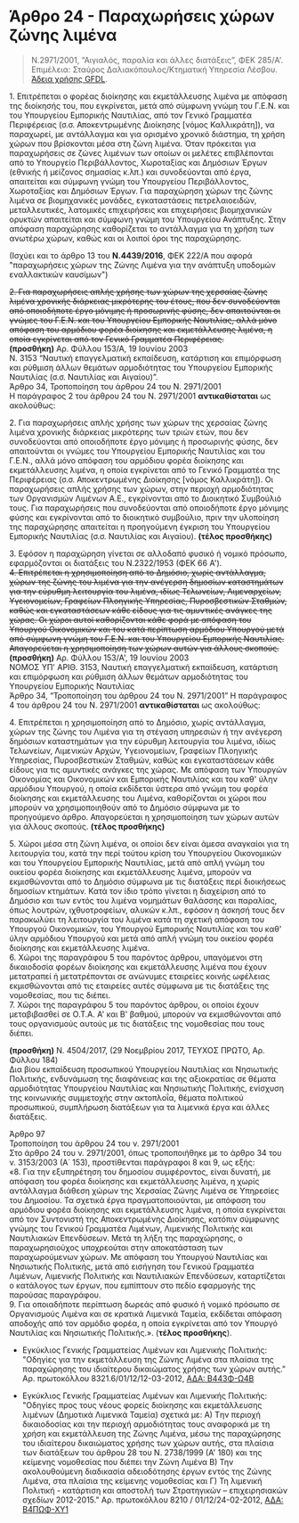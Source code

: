 # Άρθρο 24 - Παραχωρήσεις χώρων ζώνης λιμένα

>Ν.2971/2001, “Αιγιαλός, παραλία και άλλες διατάξεις”, ΦΕΚ 285/A'. Επιμέλεια: Σταύρος Δαλιακόπουλος/Κτηματική Υπηρεσία Λέσβου. [Άδεια χρήσης GFDL](http://www.gnu.org/licenses/fdl.html).

1\. Επιτρέπεται ο φορέας διοίκησης και εκμετάλλευσης λιμένα με απόφαση της διοίκησής του, που εγκρίνεται, μετά από σύμφωνη γνώμη του Γ.Ε.Ν. και του Υπουργείου Εμπορικής Ναυτιλίας, από τον Γενικό Γραμματέα Περιφέρειας (σ.σ. Αποκεντρωμένης Διοίκησης [νόμος Καλλικράτη]), να παραχωρεί, με αντάλλαγμα και για ορισμένο χρονικό διάστημα, τη χρήση χώρων που βρίσκονται μέσα στη ζώνη λιμένα. Όταν πρόκειται για παραχωρήσεις σε ζώνες λιμένων των οποίων οι μελέτες επιβλέπονται από το Υπουργείο Περιβάλλοντος, Χωροταξίας και Δημόσιων Έργων (εθνικής ή μείζονος σημασίας κ.λπ.) και συνοδεύονται από έργα, απαιτείται και σύμφωνη γνώμη του Υπουργείου Περιβάλλοντος, Χωροταξίας και Δημόσιων Έργων. Για παραχώρηση χώρων της ζώνης λιμένα σε βιομηχανικές μονάδες, εγκαταστάσεις πετρελαιοειδών, μεταλλευτικές, λατομικές επιχειρήσεις και επιχειρήσεις βιομηχανικών ορυκτών απαιτείται και σύμφωνη γνώμη του Υπουργείου Ανάπτυξης. Στην απόφαση παραχώρησης καθορίζεται το αντάλλαγμα για τη χρήση των ανωτέρω χώρων, καθώς και οι λοιποί όροι της παραχώρησης.

(Ισχύει και το άρθρο 13 του **Ν.4439/2016**, ΦΕΚ 222/Α που αφορά "παραχωρήσεις χώρων της Ζώνης Λιμένα για την ανάπτυξη υποδομών εναλλακτικών καυσίμων")

~~2\. Για παραχωρήσεις απλής χρήσης των χώρων της χερσαίας ζώνης λιμένα χρονικής διάρκειας μικρότερης του έτους, που δεν συνοδεύονται από οποιοδήποτε έργο μόνιμης ή προσωρινής φύσης, δεν απαιτούνται οι γνώμες του Γ.Ε.Ν. και του Υπουργείου Εμπορικής Ναυτιλίας, αλλά μόνο απόφαση του αρμόδιου φορέα διοίκησης και εκμετάλλευσης λιμένα, η οποία εγκρίνεται από τον Γενικό Γραμματέα Περιφέρειας.~~  
**(προσθήκη)** Αρ. Φύλλου 153/Α, 19 Ιουνίου 2003  
Ν. 3153 “Ναυτική επαγγελματική εκπαίδευση, κατάρτιση και επιμόρφωση και ρύθμιση άλλων θεμάτων αρμοδιότητας του Υπουργείου Εμπορικής Ναυτιλίας (σ.σ. Ναυτιλίας και Αιγαίου)”.  
Άρθρο 34, Τροποποίηση του άρθρου 24 του Ν. 2971/2001  
Η παράγραφος 2 του άρθρου 24 του Ν. 2971/2001 **αντικαθίσταται** ως ακολούθως:  

2\. Για παραχωρήσεις απλής χρήσης των χώρων της χερσαίας ζώνης λιμένα χρονικής διάρκειας μικρότερης των τριών ετών, που δεν συνοδεύονται από οποιοδήποτε έργο μόνιμης ή προσωρινής φύσης, δεν απαιτούνται οι γνώμες του Υπουργείου Εμπορικής Ναυτιλίας και του Γ.Ε.Ν., αλλά μόνο απόφαση του αρμόδιου φορέα διοίκησης και εκμετάλλευσης λιμένα, η οποία εγκρίνεται από το Γενικό Γραμματέα της Περιφέρειας (σ.σ. Αποκεντρωμένης Διοίκησης [νόμος Καλλικράτη]). Οι παραχωρήσεις απλής χρήσης των χώρων, στην περιοχή αρμοδιότητας των Οργανισμών Λιμένων Α.Ε., εγκρίνονται από το Διοικητικό Συμβούλιό τους. Για παραχωρήσεις που συνοδεύονται από οποιοδήποτε έργο μόνιμης φύσης και εγκρίνονται από το διοικητικό συμβούλιο, πριν την υλοποίηση της παραχώρησης απαιτείται η προηγούμενη έγκριση του Υπουργείου Εμπορικής Ναυτιλίας (σ.σ. Ναυτιλίας και Αιγαίου). **(τέλος προσθήκης)**

3\. Εφόσον η παραχώρηση γίνεται σε αλλοδαπό φυσικό ή νομικό πρόσωπο, εφαρμόζονται οι διατάξεις του Ν.2322/1953 (ΦΕΚ 66 Α').  
~~4\. Επιτρέπεται η χρησιμοποίηση από το Δημόσιο, χωρίς αντάλλαγμα, χώρων της ζώνης του λιμένα για την ανέγερση δημοσίων καταστημάτων για την εύρυθμη λειτουργία του λιμένα, ιδίως Τελωνείων, Λιμεναρχείων, Υγειονομείων, Γραφείων Πλοηγικής Υπηρεσίας, Πυροσβεστικών Σταθμών, καθώς και εγκαταστάσεων κάθε είδους για τις αμυντικές ανάγκες της χώρας. Οι χώροι αυτοί καθορίζονται κάθε φορά με απόφαση του Υπουργού Οικονομικών και του κατά περίπτωση αρμόδιου Υπουργού μετά από σύμφωνη γνώμη του Γ.Ε.Ν. και του Υπουργείου Εμπορικής Ναυτιλίας. Απαγορεύεται η χρησιμοποίηση των χώρων αυτών για άλλους σκοπούς.~~
**(προσθήκη)** Αρ. Φύλλου 153/Α', 19 Ιουνίου 2003  
ΝΟΜΟΣ ΥΠ' ΑΡΙΘ. 3153, Ναυτική επαγγελματική εκπαίδευση, κατάρτιση και επιμόρφωση και ρύθμιση άλλων θεμάτων αρμοδιότητας του Υπουργείου Εμπορικής Ναυτιλίας    
Άρθρο 34, “Τροποποίηση του άρθρου 24 του Ν. 2971/2001” Η παράγραφος 4 του άρθρου 24 του Ν. 2971/2001 **αντικαθίσταται** ως ακολούθως:  

4\. Επιτρέπεται η χρησιμοποίηση από το Δημόσιο, χωρίς αντάλλαγμα, χώρων της ζώνης του Λιμένα για τη στέγαση υπηρεσιών ή την ανέγερση δημόσιων καταστημάτων για την εύρυθμη λειτουργία του λιμένα, ιδίως Τελωνείων, Λιμενικών Αρχών, Υγειονομείων, Γραφείων Πλοηγικής Υπηρεσίας, Πυροσβεστικών Σταθμών, καθώς και εγκαταστάσεων κάθε είδους για τις αμυντικές ανάγκες της χώρας. Με απόφαση των Υπουργών Οικονομίας και Οικονομικών και Εμπορικής Ναυτιλίας και του καθ' ύλην αρμόδιου Υπουργού, η οποία εκδίδεται ύστερα από γνώμη του φορέα διοίκησης και εκμετάλλευσης του Λιμένα, καθορίζονται οι χώροι που μπορούν να χρησιμοποιηθούν από το Δημόσιο σύμφωνα με το προηγούμενο άρθρο. Απαγορεύεται η χρησιμοποίηση των χώρων αυτών για άλλους σκοπούς. **(τέλος προσθήκης)**  

5\. Χώροι μέσα στη ζώνη λιμένα, οι οποίοι δεν είναι άμεσα αναγκαίοι για τη λειτουργία του, κατά την περί τούτου κρίση του Υπουργείου Οικονομικών και του Υπουργείου Εμπορικής Ναυτιλίας,  μετά από απλή γνώμη του οικείου φορέα διοίκησης και εκμετάλλευσης λιμένα, μπορούν να εκμισθώνονται από το Δημόσιο σύμφωνα με τις διατάξεις περί διοικήσεως δημοσίων κτημάτων. Κατά τον ίδιο τρόπο γίνεται η διαχείριση από το Δημόσιο και των εντός του λιμένα νομημάτων θαλάσσης και παραλίας, όπως λουτρών, ιχθυοτροφείων, αλυκών κ.λπ., εφόσον η άσκησή τους δεν παρακωλύει τη λειτουργία του λιμένα κατά τη σχετική απόφαση του Υπουργού Οικονομικών, του Υπουργού Εμπορικής Ναυτιλίας και του καθ' ύλην αρμόδιου Υπουργού και μετά από απλή γνώμη του οικείου φορέα διοίκησης και εκμετάλλευσης λιμένα.  
6\. Χώροι της παραγράφου 5 του παρόντος άρθρου, υπαγόμενοι στη δικαιοδοσία φορέων διοίκησης και εκμετάλλευσης λιμένα που έχουν μετατραπεί ή μετατρέπονται σε ανώνυμες εταιρείες κοινής ωφέλειας εκμισθώνονται από τις εταιρείες αυτές σύμφωνα με τις διατάξεις της νομοθεσίας, που τις διέπει.  
7\. Χώροι της παραγράφου 5 του παρόντος άρθρου, οι οποίοι έχουν μεταβιβασθεί σε Ο.Τ.Α. A' και B' βαθμού, μπορούν να εκμισθώνονται από τους οργανισμούς αυτούς με τις διατάξεις της νομοθεσίας που τους διέπει.  

**(προσθήκη)**
N. 4504/2017, (29 Νοεμβρίου 2017, ΤΕΥΧΟΣ  ΠΡΩΤΟ, Αρ. Φύλλου 184)  
Δια βίου εκπαίδευση προσωπικού Υπουργείου Ναυτιλίας και Νησιωτικής Πολιτικής, ενδυνάμωση της διαφάνειας και της αξιοκρατίας σε θέματα αρμοδιότητας Υπουργείου Ναυτιλίας και Νησιωτικής Πολιτικής, ενίσχυση της κοινωνικής συμμετοχής στην ακτοπλοΐα, θέματα πολιτικού προσωπικού, συμπλήρωση διατάξεων για τα λιμενικά έργα και άλλες διατάξεις. 

Άρθρο 97  
Τροποποίηση του άρθρου 24 του ν. 2971/2001  
Στο άρθρο 24 του ν. 2971/2001, όπως τροποποιήθηκε με το άρθρο 34 του ν. 3153/2003 (Α΄ 153), προστίθενται παράγραφοι 8 και 9, ως εξής:  
«8. Για την εξυπηρέτηση του δημοσίου συμφέροντος, είναι δυνατή, με απόφαση του φορέα διοίκησης και εκμετάλλευσης λιμένα, η χωρίς αντάλλαγμα διάθεση χώρων της Χερσαίας Ζώνης Λιμένα σε Υπηρεσίες του Δημοσίου. Τα σχετικά έργα πραγματοποιούνται, με απόφαση του αρμόδιου φορέα διοίκησης και εκμετάλλευσης λιμένα, η οποία εγκρίνεται από τον Συντονιστή της Αποκεντρωμένης Διοίκησης, κατόπιν σύμφωνης γνώμης του Γενικού Γραμματέα Λιμένων, Λιμενικής Πολιτικής και Ναυτιλιακών Επενδύσεων. Μετά τη λήξη της παραχώρησης, ο παραχωρησιούχος υποχρεούται στην αποκατάσταση των παραχωρούμενων χώρων. Με απόφαση του Υπουργού Ναυτιλίας και Νησιωτικής Πολιτικής, μετά από εισήγηση του Γενικού Γραμματέα Λιμένων, Λιμενικής Πολιτικής και Ναυτιλιακών Επενδύσεων, καταρτίζεται ο κατάλογος των έργων, που εμπίπτουν στο πεδίο εφαρμογής της παρούσας παραγράφου.  
9. Για οποιαδήποτε περίπτωση δωρεάς από φυσικό ή νομικό πρόσωπο σε Οργανισμούς Λιμένα και σε κρατικά Λιμενικά Ταμεία, εκδίδεται απόφαση αποδοχής από τον αρμόδιο φορέα, η οποία εγκρίνεται από τον Υπουργό Ναυτιλίας και Νησιωτικής Πολιτικής.». (**τέλος προσθήκης**).

- Εγκύκλιος Γενικής Γραμματείας Λιμένων και Λιμενικής Πολιτικής: "Οδηγίες για την εκμετάλλευση της Ζώνης Λιμένα στα πλαίσια της παραχώρησης του ιδιαίτερου δικαιώματος χρήσης των χώρων αυτής." Αρ. πρωτοκόλλου 8321.6/01/12/12-03-2012, [ΑΔΑ:  Β443Φ-Ω4Β](https://diavgeia.gov.gr/decision/view/Β443Φ-Ω4Β)  

- Εγκύκλιος Γενικής Γραμματείας Λιμένων και Λιμενικής Πολιτικής: "Οδηγίες προς τους νέους φορείς διοίκησης και εκμετάλλευσης λιμένων (Δημοτικά Λιμενικά Ταμεία) σχετικά με: Α) Tην περιοχή δικαιοδοσίας και την περιοχή αρμοδιότητας τους αναφορικά με τη χρήση και εκμετάλλευση της Ζώνης Λιμένα, μέσω της παραχώρησης του ιδιαίτερου δικαιώματος χρήσης των χώρων αυτής, στα πλαίσια των διατάξεων του άρθρου 28 του Ν. 2738/1999 (Α' 180) και της κείμενης νομοθεσίας που διέπει την Ζώνη Λιμένα Β) Την ακολουθούμενη διαδικασία αδειοδότησης έργων εντός της Ζώνης Λιμένα, στα πλαίσια της κείμενης νομοθεσίας και Γ) Τη λιμενική Πολιτική - κατάρτιση και αποστολή των Στρατηγικών – επιχειρησιακών σχεδίων 2012-2015." Αρ. πρωτοκόλλου 8210 / 01/12/24-02-2012, [ΑΔΑ: Β4ΠΩΦ-ΧΥ1](https://diavgeia.gov.gr/decision/view/Β4ΠΩΦ-ΧΥ1)  


